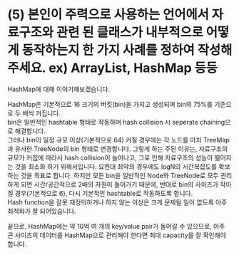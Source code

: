 # (5) 본인이 주력으로 사용하는 언어에서 자료구조와 관련 된 클래스가 내부적으로 어떻게 동작하는지 한 가지 사례를 정하여 작성해주세요. ex) ArrayList, HashMap 등등

HashMap에 대해 이야기해보겠습니다.  

HashMap은 기본적으로 16 크기의 버킷(bin)을 가지고 생성되며 bin의 75%를 기준으로 두 배씩 커집니다.  
bin은 일반적인 hashtable 형태로 작동하며 hash collision 시 seperate chaining으로 해결합니다.  
그러나 bin이 일정 규모 이상(기본적으로 64) 커질 경우에는 각 노드를 마치 TreeMap과 유사한 TreeNode의 bin 형태로 변경합니다. 그렇게 하는 주된 이유는, 자료구조의 규모가 커짐에 따라서 hash collision이 늘어나고, 그로 인해 자료구조의 성능이 떨어지는 것을 최소화 하기 위해서입니다. 요컨대 최악의 경우에도 logN의 시간복잡도를 확보하는 것을 목표로 합니다. 하지만 모든 bin을 일반적인 Node와 TreeNode로 모두 관리하게 되면 시간/공간적으로 2배의 자원이 들어가기 때문에, 반대로 bin의 사이즈가 작아질 경우(기본적으로 6), 다시 기본적인 hashtable로 작동하도록 합니다.  
Hash function을 잘못 재정의하거나 하지 않는 이상은 크게 문제될 일이 없도록 아주 최적화가 잘 되어있습니다.

끝으로, HashMap에는 약 10억 여 개의 key/value pair가 들어갈 수 있으므로, 아주 큰 사이즈의 데이터를 HashMap으로 관리해야 한다면 최대 capacity를 잘 확인해야 합니다.
